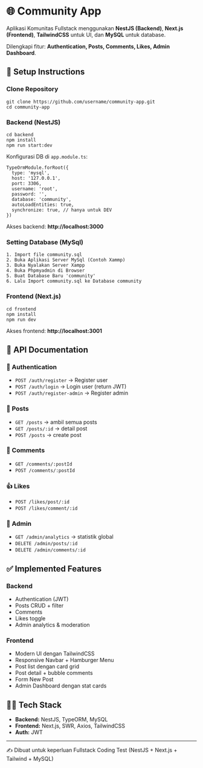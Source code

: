 <!DOCTYPE html>
<html lang="en">
<body>
  <h1>🌐 Community App</h1>
  <p>Aplikasi Komunitas Fullstack menggunakan <b>NestJS (Backend)</b>, 
     <b>Next.js (Frontend)</b>, <b>TailwindCSS</b> untuk UI, dan <b>MySQL</b> untuk database.</p>
  <p>Dilengkapi fitur: <b>Authentication, Posts, Comments, Likes, Admin Dashboard</b>.</p>

  <div class="section">
    <h2>🚀 Setup Instructions</h2>
    <h3>Clone Repository</h3>
    <pre><code>git clone https://github.com/username/community-app.git
cd community-app</code></pre>

<h3>Backend (NestJS)</h3><pre><code>cd backend
npm install
npm run start:dev</code></pre>

<p>Konfigurasi DB di <code>app.module.ts</code>:</p>
    <pre><code>TypeOrmModule.forRoot({
  type: 'mysql',
  host: '127.0.0.1',
  port: 3306,
  username: 'root',
  password: '',
  database: 'community',
  autoLoadEntities: true,
  synchronize: true, // hanya untuk DEV
})</code></pre>
    <p>Akses backend: <b>http://localhost:3000</b></p>

<h3>Setting Database (MySql)</h3>
    <pre><code>1. Import file community.sql
2. Buka Aplikasi Server MySql (Contoh Xammp)
3. Buka Nyalakan Server Xampp
4. Buka Phpmyadmin di Browser
5. Buat Database Baru 'community'
6. Lalu Import community.sql ke Database community</code></pre>

<h3>Frontend (Next.js)</h3>
    <pre><code>cd frontend
npm install
npm run dev</code></pre>
    <p>Akses frontend: <b>http://localhost:3001</b></p>
  </div>

  <div class="section">
    <h2>📡 API Documentation</h2>
    <h3>🔐 Authentication</h3>
    <ul>
      <li><code>POST /auth/register</code> → Register user</li>
      <li><code>POST /auth/login</code> → Login user (return JWT)</li>
      <li><code>POST /auth/register-admin</code> → Register admin</li>
    </ul>
    <h3>📝 Posts</h3>
    <ul>
      <li><code>GET /posts</code> → ambil semua posts</li>
      <li><code>GET /posts/:id</code> → detail post</li>
      <li><code>POST /posts</code> → create post</li>
    </ul>
    <h3>💬 Comments</h3>
    <ul>
      <li><code>GET /comments/:postId</code></li>
      <li><code>POST /comments/:postId</code></li>
    </ul>
    <h3>👍 Likes</h3>
    <ul>
      <li><code>POST /likes/post/:id</code></li>
      <li><code>POST /likes/comment/:id</code></li>
    </ul>
    <h3>👑 Admin</h3>
    <ul>
      <li><code>GET /admin/analytics</code> → statistik global</li>
      <li><code>DELETE /admin/posts/:id</code></li>
      <li><code>DELETE /admin/comments/:id</code></li>
    </ul>
  </div>

  <div class="section">
    <h2>✅ Implemented Features</h2>
    <h3>Backend</h3>
    <ul>
      <li>Authentication (JWT)</li>
      <li>Posts CRUD + filter</li>
      <li>Comments</li>
      <li>Likes toggle</li>
      <li>Admin analytics & moderation</li>
    </ul>
    <h3>Frontend</h3>
    <ul>
      <li>Modern UI dengan TailwindCSS</li>
      <li>Responsive Navbar + Hamburger Menu</li>
      <li>Post list dengan card grid</li>
      <li>Post detail + bubble comments</li>
      <li>Form New Post</li>
      <li>Admin Dashboard dengan stat cards</li>
    </ul>
  </div>

  <div class="section">
    <h2>👨‍💻 Tech Stack</h2>
    <ul>
      <li><b>Backend:</b> NestJS, TypeORM, MySQL</li>
      <li><b>Frontend:</b> Next.js, SWR, Axios, TailwindCSS</li>
      <li><b>Auth:</b> JWT</li>
    </ul>
  </div>

  <footer>
    <hr/>
    <p>✍️ Dibuat untuk keperluan Fullstack Coding Test (NestJS + Next.js + Tailwind + MySQL)</p>
  </footer>
</body>
</html>
